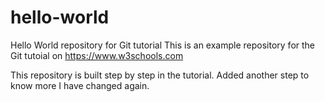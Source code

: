 # hello-world
Hello World repository for Git tutorial
This is an example repository for the Git tutoial on https://www.w3schools.com

This repository is built step by step in the tutorial.
Added another step to know more
I have changed again.
